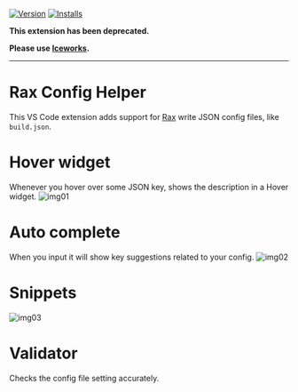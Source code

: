 [![Version](https://vsmarketplacebadge.apphb.com/version/Rax.vscode-rax-config-helper.svg)](https://marketplace.visualstudio.com/items?itemName=Rax.vscode-rax-config-helper)
[![Installs](https://vsmarketplacebadge.apphb.com/installs-short/Rax.vscode-rax-config-helper.svg)](https://marketplace.visualstudio.com/items?itemName=Rax.vscode-rax-config-helper)

**This extension has been deprecated.**

**Please use [Iceworks](https://marketplace.visualstudio.com/items?itemName=iceworks-team.iceworks).**

---


# Rax Config Helper

This VS Code extension adds support for [Rax](https://rax.js.org/) write JSON config files, like `build.json`.

# Hover widget

Whenever you hover over some JSON key, shows the description in a Hover widget.
![img01](https://img.alicdn.com/tfs/TB1e1wYvEY1gK0jSZFCXXcwqXXa-1140-592.gif)

# Auto complete

When you input it will show key suggestions related to your config.
![img02](https://img.alicdn.com/tfs/TB188ZZvrj1gK0jSZFuXXcrHpXa-1132-774.gif)

# Snippets

![img03](https://img.alicdn.com/tfs/TB1a6IZvuH2gK0jSZJnXXaT1FXa-1136-1334.gif)

# Validator

Checks the config file setting accurately.


